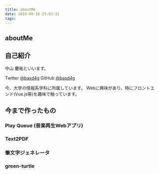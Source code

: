 ```yaml
---
title: aboutMe
date: 2019-09-16 23:03:32
tags:
---
```


## aboutMe

## 自己紹介

中山 慶祐といいます。

Twitter [@basd4g](https://twitter.com/basd4g)
GitHub [@basd4g](https://github.com/basd4g)

今、大学の情報系学科に所属しています。
Webに興味があり、特にフロントエンド(Vue.js等)を趣味で触っています。

## 今まで作ったもの

### Play Queue (音楽再生Webアプリ)

### Text2PDF

### 筆文字ジェネレータ

### green-turtle
